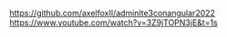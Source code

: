 https://github.com/axelfoxII/adminlte3conangular2022
https://www.youtube.com/watch?v=3Z9jTOPN3jE&t=1s
